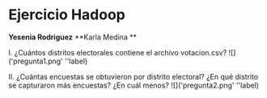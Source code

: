 # Ejercicio Hadoop



**Yesenia Rodriguez**
**Karla Medina **

I.	¿Cuántos distritos electorales contiene el archivo votacion.csv?
![]('pregunta1.png' ''label)



II.	¿Cuántas encuestas se obtuvieron por distrito electoral? ¿En qué distrito se capturaron más encuestas? ¿En cuál menos?
![]('pregunta2.png' ''label)

